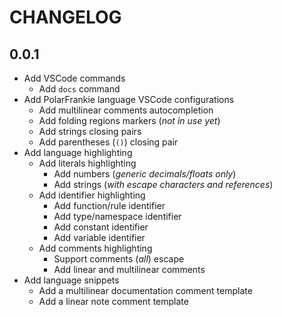 # CHANGELOG

## 0.0.1

+ Add VSCode commands
  + Add `docs` command
+ Add PolarFrankie language VSCode configurations
  + Add multilinear comments autocompletion
  + Add folding regions markers (*not in use yet*)
  + Add strings closing pairs
  + Add parentheses (`()`) closing pair
+ Add language highlighting
  + Add literals highlighting
    + Add numbers (*generic decimals/floats only*)
    + Add strings (*with escape characters and references*)
  + Add identifier highlighting
    + Add function/rule identifier
    + Add type/namespace identifier
    + Add constant identifier
    + Add variable identifier
  + Add comments highlighting
    + Support comments (*all*) escape
    + Add linear and multilinear comments
+ Add language snippets
  + Add a multilinear documentation comment template
  + Add a linear note comment template
